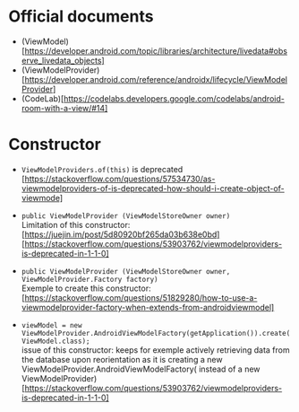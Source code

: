 # Official documents
- (ViewModel)[https://developer.android.com/topic/libraries/architecture/livedata#observe_livedata_objects]
- (ViewModelProvider)[https://developer.android.com/reference/androidx/lifecycle/ViewModelProvider]
- (CodeLab)[https://codelabs.developers.google.com/codelabs/android-room-with-a-view/#14]

# Constructor
- `ViewModelProviders.of(this)` is deprecated  
[https://stackoverflow.com/questions/57534730/as-viewmodelproviders-of-is-deprecated-how-should-i-create-object-of-viewmode]

- `public ViewModelProvider (ViewModelStoreOwner owner)`  
Limitation of this constructor:  
[https://juejin.im/post/5d80920bf265da03b638e0bd]  
[https://stackoverflow.com/questions/53903762/viewmodelproviders-is-deprecated-in-1-1-0]    

- `public ViewModelProvider (ViewModelStoreOwner owner, ViewModelProvider.Factory factory)`  
Exemple to create this constructor:  
[https://stackoverflow.com/questions/51829280/how-to-use-a-viewmodelprovider-factory-when-extends-from-androidviewmodel]

- `viewModel = new ViewModelProvider.AndroidViewModelFactory(getApplication()).create(ViewModel.class);`  
issue of this constructor: keeps for exemple actively retrieving data from the database upon reorientation as it is creating a new ViewModelProvider.AndroidViewModelFactory( instead of a new ViewModelProvider)  
[https://stackoverflow.com/questions/53903762/viewmodelproviders-is-deprecated-in-1-1-0]
